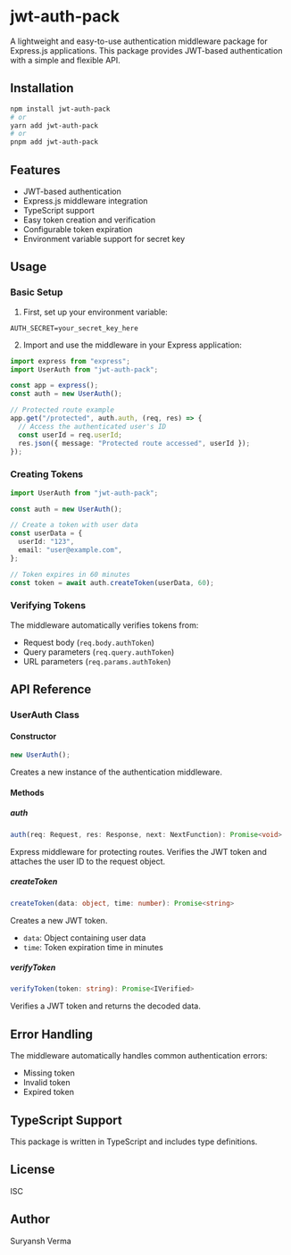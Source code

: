 # jwt-auth-pack

A lightweight and easy-to-use authentication middleware package for Express.js applications. This package provides JWT-based authentication with a simple and flexible API.

## Installation

```bash
npm install jwt-auth-pack
# or
yarn add jwt-auth-pack
# or
pnpm add jwt-auth-pack
```

## Features

- JWT-based authentication
- Express.js middleware integration
- TypeScript support
- Easy token creation and verification
- Configurable token expiration
- Environment variable support for secret key

## Usage

### Basic Setup

1. First, set up your environment variable:

```env
AUTH_SECRET=your_secret_key_here
```

2. Import and use the middleware in your Express application:

```typescript
import express from "express";
import UserAuth from "jwt-auth-pack";

const app = express();
const auth = new UserAuth();

// Protected route example
app.get("/protected", auth.auth, (req, res) => {
  // Access the authenticated user's ID
  const userId = req.userId;
  res.json({ message: "Protected route accessed", userId });
});
```

### Creating Tokens

```typescript
import UserAuth from "jwt-auth-pack";

const auth = new UserAuth();

// Create a token with user data
const userData = {
  userId: "123",
  email: "user@example.com",
};

// Token expires in 60 minutes
const token = await auth.createToken(userData, 60);
```

### Verifying Tokens

The middleware automatically verifies tokens from:

- Request body (`req.body.authToken`)
- Query parameters (`req.query.authToken`)
- URL parameters (`req.params.authToken`)

## API Reference

### UserAuth Class

#### Constructor

```typescript
new UserAuth();
```

Creates a new instance of the authentication middleware.

#### Methods

##### auth

```typescript
auth(req: Request, res: Response, next: NextFunction): Promise<void>
```

Express middleware for protecting routes. Verifies the JWT token and attaches the user ID to the request object.

##### createToken

```typescript
createToken(data: object, time: number): Promise<string>
```

Creates a new JWT token.

- `data`: Object containing user data
- `time`: Token expiration time in minutes

##### verifyToken

```typescript
verifyToken(token: string): Promise<IVerified>
```

Verifies a JWT token and returns the decoded data.

## Error Handling

The middleware automatically handles common authentication errors:

- Missing token
- Invalid token
- Expired token

## TypeScript Support

This package is written in TypeScript and includes type definitions.

## License

ISC

## Author

Suryansh Verma
